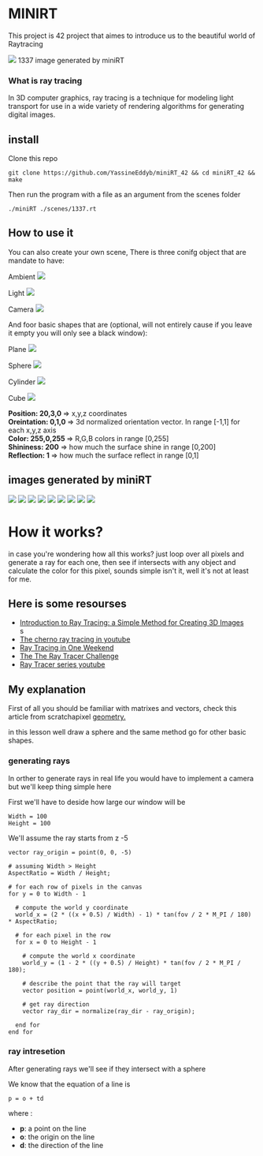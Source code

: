 # MINIRT
This project is 42 project that aimes to introduce us to the beautiful world of Raytracing

<img src="./images/1337.png" />
1337 image generated by miniRT

### What is ray tracing
In 3D computer graphics, ray tracing is a technique for modeling light 
transport for use in a wide variety of rendering algorithms for
generating digital images.

## install

Clone this repo
```
git clone https://github.com/YassineEddyb/miniRT_42 && cd miniRT_42 && make
```
Then run the program with a file as an argument from the scenes folder
```
./miniRT ./scenes/1337.rt
```

## How to use it

You can also create your own scene,
There is three conifg object that are mandate to have:

Ambient
<img src="./images/ambient.png" />

Light
<img src="./images/light.png" />

Camera
<img src="./images/camera.png" />

And foor basic shapes that are (optional, will not entirely cause if you leave it empty you will only see a black window):

Plane
<img src="./images/plane.png" />

Sphere
<img src="./images/sphere.png" />

Cylinder
<img src="./images/cylinder.png" />

Cube
<img src="./images/cube.png" />

<b>Position: 20,3,0 </b> => x,y,z coordinates <br>
<b>Oreintation: 0,1,0 </b> => 3d normalized orientation vector. In range [-1,1] for each x,y,z axis <br>
<b>Color: 255,0,255 </b> => R,G,B colors in range [0,255] <br>
<b>Shininess: 200</b> => how much the surface shine in range [0,200] <br>
<b>Reflection: 1 </b> => how much the surface reflect in range [0,1] <br>

## images generated by miniRT
<img src="./images/Screen Shot 2022-09-13 at 11.44.05 AM.png" />
<img src="./images/Screen Shot 2022-09-08 at 12.44.34 PM.png" />
<img src="./images/Screen Shot 2022-09-08 at 2.30.55 PM.png" />
<img src="./images/Screen Shot 2022-09-08 at 3.47.20 PM.png" />
<img src="./images/Screen Shot 2022-09-09 at 12.47.57 PM.png" />
<img src="./images/Screen Shot 2022-09-11 at 3.22.58 PM.png" />
<img src="./images/Screen Shot 2022-09-11 at 5.58.32 PM.png" />
<img src="./images/Screen Shot 2022-09-12 at 10.26.17 AM.png" />
<img src="./images/Screen Shot 2022-09-12 at 11.47.06 AM.png" />

# How it works?

in case you're wondering how all this works? just loop over all pixels and generate a ray for each one, then see if intersects with any object and calculate the color for this pixel, sounds simple isn't it, well it's not at least for me.

## Here is some resourses
<ul>
  <li><a href="https://www.scratchapixel.com/lessons/3d-basic-rendering/introduction-to-ray-tracing/how-does-it-work">Introduction to Ray Tracing: a Simple    Method for Creating 3D Images</a></li>s
  <li><a href="https://www.youtube.com/watch?v=gfW1Fhd9u9Q&list=PLlrATfBNZ98edc5GshdBtREv5asFW3yXl">The cherno ray tracing in youtube</a> <br>
  <li><a href="https://raytracing.github.io/">Ray Tracing in One Weekend</a></li>
  <li><a href="https://www.amazon.com/Ray-Tracer-Challenge-Test-Driven-Renderer/dp/1680502719/ref=sr_1_1?   crid=12SJ4LEACDK9I&keywords=the+ray+tracing+challenge&qid=1663158573&sprefix=the+ray+tracing+challenge%2Caps%2C161&sr=8-1">The The Ray Tracer Challenge</a></li>
  <li><a href="https://www.youtube.com/watch?v=RIgc5J_ZGu8&list=PLAqGIYgEAxrUO6ODA0pnLkM2UOijerFPv">Ray Tracer series youtube</a></li>
</ul>

## My explanation
First of all you should be familiar with matrixes and vectors,
check this article from scratchapixel <a href="https://www.scratchapixel.com/lessons/mathematics-physics-for-computer-graphics/geometry">geometry.</a> <br>

in this lesson well draw a sphere and the same method go for other basic shapes.

### generating rays
In orther to generate rays in real life you would have to implement a camera but we'll keep thing simple here 

First we'll have to deside how large our window will be
```
Width = 100
Height = 100
```

We'll assume the ray starts from z -5
```
vector ray_origin = point(0, 0, -5)
```

```
# assuming Width > Height
AspectRatio = Width / Height;

# for each row of pixels in the canvas
for y = 0 to Width - 1

  # compute the world y coordinate
  world_x = (2 * ((x + 0.5) / Width) - 1) * tan(fov / 2 * M_PI / 180) * AspectRatio; 

  # for each pixel in the row
  for x = 0 to Height - 1
 
    # compute the world x coordinate
    world_y = (1 - 2 * ((y + 0.5) / Height) * tan(fov / 2 * M_PI / 180);

    # describe the point that the ray will target
    vector position = point(world_x, world_y, 1)

    # get ray direction
    vector ray_dir = normalize(ray_dir - ray_origin);

  end for
end for
```

### ray intresetion
After generating rays we'll see if they intersect with a sphere

We know that the equation of a line is
```
p = o + td
```
where :
<ul>
  <li><b>p</b>: a point on the line</li>
  <li><b>o</b>: the origin on the line</li>
  <li><b>d</b>: the direction of the line</li>
</ul>
